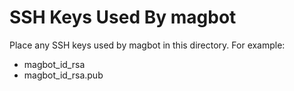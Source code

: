 # SSH Keys Used By magbot

Place any SSH keys used by magbot in this directory. For example:
* magbot_id_rsa
* magbot_id_rsa.pub
